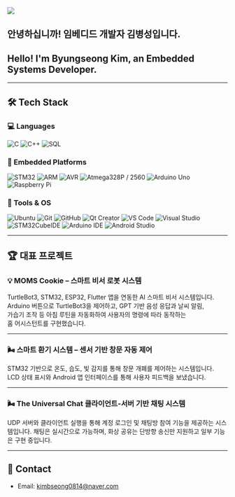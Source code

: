 <img src="https://capsule-render.vercel.app/api?type=waving&color=auto&height=200&text=Welcome%20to%20Byungseong's%20GitHub!&fontAlign=50&fontAlignY=40&fontSize=40" />

## 안녕하십니까! 임베디드 개발자 김병성입니다.
## Hello! I'm Byungseong Kim, an Embedded Systems Developer.

---

## 🛠 Tech Stack

### 💻 Languages  
![C](https://img.shields.io/badge/C-00599C?style=flat&logo=C&logoColor=white)
![C++](https://img.shields.io/badge/C++-00599C?style=flat&logo=C%2B%2B&logoColor=white)
![SQL](https://img.shields.io/badge/SQL-4479A1?style=flat&logo=MySQL&logoColor=white)


### 📡 Embedded Platforms  
![STM32](https://img.shields.io/badge/STM32-03234B?style=flat&logo=STMicroelectronics&logoColor=white)
![ARM](https://img.shields.io/badge/ARM-0091BD?style=flat&logo=arm&logoColor=white)
![AVR](https://img.shields.io/badge/AVR-FF9900?style=flat)
![Atmega328P / 2560](https://img.shields.io/badge/Atmega328P%20/%202560-FF9900?style=flat)
![Arduino Uno](https://img.shields.io/badge/Arduino%20Uno-00979D?style=flat&logo=Arduino&logoColor=white)
![Raspberry Pi](https://img.shields.io/badge/Raspberry%20Pi-C51A4A?style=flat&logo=Raspberry-Pi)

### 🧰 Tools & OS  
![Ubuntu](https://img.shields.io/badge/Ubuntu-E95420?style=flat&logo=ubuntu&logoColor=white)
![Git](https://img.shields.io/badge/Git-F05032?style=flat&logo=git&logoColor=white)
![GitHub](https://img.shields.io/badge/GitHub-181717?style=flat&logo=github&logoColor=white)
![Qt Creator](https://img.shields.io/badge/Qt%20Creator-41CD52?style=flat&logo=Qt&logoColor=white)
![VS Code](https://img.shields.io/badge/VS%20Code-007ACC?style=flat&logo=Visual%20Studio%20Code&logoColor=white)
![Visual Studio](https://img.shields.io/badge/Visual%20Studio-5C2D91?style=flat&logo=visual%20studio&logoColor=white)
![STM32CubeIDE](https://img.shields.io/badge/STM32CubeIDE-03234B?style=flat&logo=STMicroelectronics&logoColor=white)
![Arduino IDE](https://img.shields.io/badge/Arduino%20IDE-00979D?style=flat&logo=arduino&logoColor=white)
![Android Studio](https://img.shields.io/badge/Android%20Studio-3DDC84?style=flat&logo=android-studio&logoColor=white)


---

## 🏆 대표 프로젝트

### 💡 MOMS Cookie – 스마트 비서 로봇 시스템
TurtleBot3, STM32, ESP32, Flutter 앱을 연동한 AI 스마트 비서 시스템입니다.  
Arduino 버튼으로 TurtleBot3을 제어하고, GPT 기반 음성 응답과 날씨 알림,  
가습기 조작 등 아침 루틴을 자동화하여 사용자의 명령에 따라 동작하는  
홈 어시스턴트를 구현했습니다.

---

### 🌬 스마트 환기 시스템 – 센서 기반 창문 자동 제어  
STM32 기반으로 온도, 습도, 빛 감지를 통해 창문 개폐를 제어하는 시스템입니다.  
LCD 상태 표시와 Android 앱 인터페이스를 통해 사용자 피드백을 보냈습니다.

---

### 🌬 The Universal Chat 클라이언트-서버 기반 채팅 시스템
UDP 서버와 클라이언트 실행을 통해 계정 로그인 및 채팅방 참여 기능을 제공하는 시스템입니다.
채팅은 실시간으로 가능하며, 화상 공유는 단방향 송신만 지원하고 일부 기능은 구현 중입니다.

---

## 📩 Contact
- Email: kimbseong0814@naver.com
